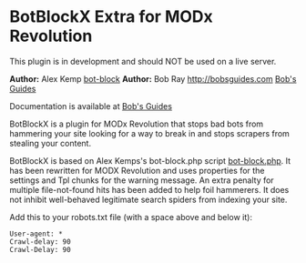BotBlockX Extra for MODx Revolution
===================================

This plugin is in development and should NOT be used on a live server.

**Author:** Alex Kemp [bot-block](http://biostatisticien.eu/www.searchlores.org/bot-block.php.txt)
**Author:** Bob Ray <http://bobsguides.com> [Bob's Guides](http://bobsguides.com)

Documentation is available at [Bob's Guides](http://bobsguides.com/botblockx-tutorial.html)

BotBlockX is a plugin for MODx Revolution that stops bad bots from hammering your site looking for a way to break in and stops scrapers from stealing your content.

BotBlockX is based on Alex Kemps's bot-block.php script [bot-block.php](http://biostatisticien.eu/www.searchlores.org/bot-block.php.txt). It has been rewritten for MODX Revolution and uses properties for the settings and Tpl chunks for the warning message. An extra penalty for multiple file-not-found hits has been added to help foil hammerers. It does not inhibit well-behaved legitimate search spiders from indexing your site.

Add this to your robots.txt file (with a space above and below it):

    User-agent: *
    Crawl-delay: 90
    Crawl-Delay: 90